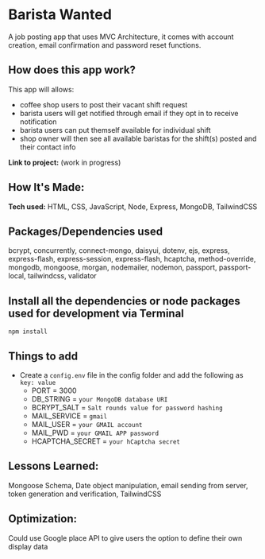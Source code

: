 # Barista Wanted #
A job posting app that uses MVC Architecture, it comes with account creation, email confirmation and password reset functions.

## How does this app work?
This app will allows:
- coffee shop users to post their vacant shift request 
- barista users will get notified through email if they opt in to receive notification
- barista users can put themself available for individual shift
- shop owner will then see all available baristas for the shift(s) posted and their contact info

**Link to project:** (work in progress)

## How It's Made:
**Tech used:** HTML, CSS, JavaScript, Node, Express, MongoDB, TailwindCSS

## Packages/Dependencies used 
bcrypt, concurrently, connect-mongo, daisyui, dotenv, ejs, express, express-flash, express-session, express-flash, hcaptcha, method-override, mongodb, mongoose, morgan, nodemailer, nodemon, passport, passport-local, tailwindcss, validator

## Install all the dependencies or node packages used for development via Terminal
`npm install` 

## Things to add
- Create a `config.env` file in the config folder and add the following as `key: value` 
  - PORT = 3000 
  - DB_STRING = `your MongoDB database URI`
  - BCRYPT_SALT = `Salt rounds value for password hashing`
  - MAIL_SERVICE = `gmail`
  - MAIL_USER = `your GMAIL account`
  - MAIL_PWD = `your GMAIL APP password`
  - HCAPTCHA_SECRET = `your hCaptcha secret`

## Lessons Learned:
Mongoose Schema, Date object manipulation, email sending from server, token generation and verification, TailwindCSS

## Optimization:
Could use Google place API to give users the option to define their own display data